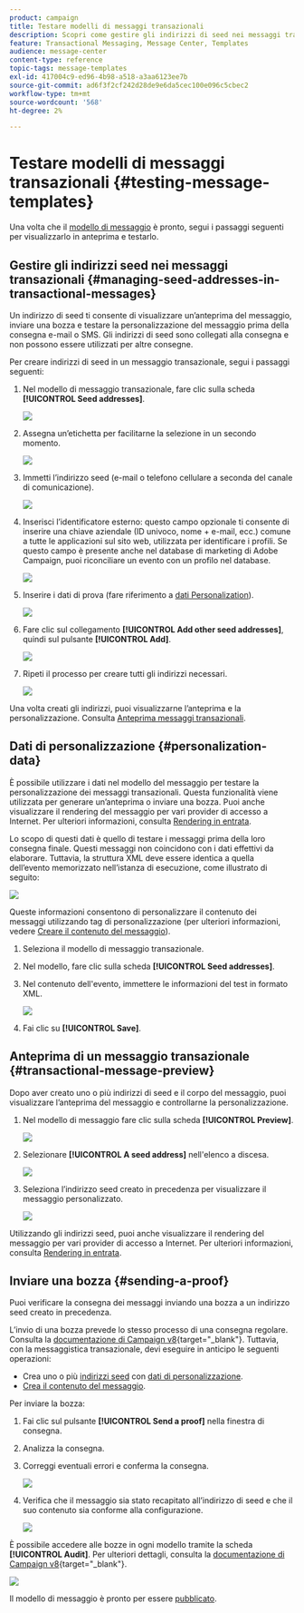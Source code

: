 ```yaml
---
product: campaign
title: Testare modelli di messaggi transazionali
description: Scopri come gestire gli indirizzi di seed nei messaggi transazionali per visualizzarli in anteprima e testarli in Adobe Campaign Classic
feature: Transactional Messaging, Message Center, Templates
audience: message-center
content-type: reference
topic-tags: message-templates
exl-id: 417004c9-ed96-4b98-a518-a3aa6123ee7b
source-git-commit: ad6f3f2cf242d28de9e6da5cec100e096c5cbec2
workflow-type: tm+mt
source-wordcount: '568'
ht-degree: 2%

---
```


# Testare modelli di messaggi transazionali {#testing-message-templates}



Una volta che il [modello di messaggio](../../message-center/using/creating-the-message-template.md) è pronto, segui i passaggi seguenti per visualizzarlo in anteprima e testarlo.

## Gestire gli indirizzi seed nei messaggi transazionali {#managing-seed-addresses-in-transactional-messages}

Un indirizzo di seed ti consente di visualizzare un’anteprima del messaggio, inviare una bozza e testare la personalizzazione del messaggio prima della consegna e-mail o SMS. Gli indirizzi di seed sono collegati alla consegna e non possono essere utilizzati per altre consegne.

Per creare indirizzi di seed in un messaggio transazionale, segui i passaggi seguenti:

1. Nel modello di messaggio transazionale, fare clic sulla scheda **[!UICONTROL Seed addresses]**.

   ![](assets/messagecenter_create_seedaddr_001.png)

1. Assegna un’etichetta per facilitarne la selezione in un secondo momento.

   ![](assets/messagecenter_create_seedaddr_002.png)

1. Immetti l’indirizzo seed (e-mail o telefono cellulare a seconda del canale di comunicazione).

   ![](assets/messagecenter_create_seedaddr_003.png)

1. Inserisci l’identificatore esterno: questo campo opzionale ti consente di inserire una chiave aziendale (ID univoco, nome + e-mail, ecc.) comune a tutte le applicazioni sul sito web, utilizzata per identificare i profili. Se questo campo è presente anche nel database di marketing di Adobe Campaign, puoi riconciliare un evento con un profilo nel database.

   ![](assets/messagecenter_create_seedaddr_003bis.png)

1. Inserire i dati di prova (fare riferimento a [dati Personalization](#personalization-data)).

   ![](assets/messagecenter_create_custo_001.png)

   <!--## Creating several seed addresses {#creating-several-seed-addresses}-->
1. Fare clic sul collegamento **[!UICONTROL Add other seed addresses]**, quindi sul pulsante **[!UICONTROL Add]**.

   ![](assets/messagecenter_create_seedaddr_004.png)

   <!--1. Follow the configuration steps for a seed address detailed in the [Creating a seed address](#creating-a-seed-address) section.-->
1. Ripeti il processo per creare tutti gli indirizzi necessari.

   ![](assets/messagecenter_create_seedaddr_008.png)

Una volta creati gli indirizzi, puoi visualizzarne l’anteprima e la personalizzazione. Consulta [Anteprima messaggi transazionali](#transactional-message-preview).

## Dati di personalizzazione {#personalization-data}

È possibile utilizzare i dati nel modello del messaggio per testare la personalizzazione dei messaggi transazionali. Questa funzionalità viene utilizzata per generare un’anteprima o inviare una bozza. Puoi anche visualizzare il rendering del messaggio per vari provider di accesso a Internet. Per ulteriori informazioni, consulta [Rendering in entrata](../../delivery/using/inbox-rendering.md).

Lo scopo di questi dati è quello di testare i messaggi prima della loro consegna finale. Questi messaggi non coincidono con i dati effettivi da elaborare. Tuttavia, la struttura XML deve essere identica a quella dell’evento memorizzato nell’istanza di esecuzione, come illustrato di seguito:

![](assets/messagecenter_create_custo_006.png)

Queste informazioni consentono di personalizzare il contenuto dei messaggi utilizzando tag di personalizzazione (per ulteriori informazioni, vedere [Creare il contenuto del messaggio](../../message-center/using/creating-the-message-template.md#creating-message-content)).

1. Seleziona il modello di messaggio transazionale.

1. Nel modello, fare clic sulla scheda **[!UICONTROL Seed addresses]**.

1. Nel contenuto dell&#39;evento, immettere le informazioni del test in formato XML.

   ![](assets/messagecenter_create_custo_001.png)

1. Fai clic su **[!UICONTROL Save]**.

## Anteprima di un messaggio transazionale {#transactional-message-preview}

Dopo aver creato uno o più indirizzi di seed e il corpo del messaggio, puoi visualizzare l’anteprima del messaggio e controllarne la personalizzazione.

1. Nel modello di messaggio fare clic sulla scheda **[!UICONTROL Preview]**.

   ![](assets/messagecenter_preview_001.png)

1. Selezionare **[!UICONTROL A seed address]** nell&#39;elenco a discesa.

   ![](assets/messagecenter_preview_002.png)

1. Seleziona l’indirizzo seed creato in precedenza per visualizzare il messaggio personalizzato.

   ![](assets/messagecenter_create_seedaddr_009.png)

Utilizzando gli indirizzi seed, puoi anche visualizzare il rendering del messaggio per vari provider di accesso a Internet. Per ulteriori informazioni, consulta [Rendering in entrata](../../delivery/using/inbox-rendering.md).

## Inviare una bozza {#sending-a-proof}

Puoi verificare la consegna dei messaggi inviando una bozza a un indirizzo seed creato in precedenza.

L’invio di una bozza prevede lo stesso processo di una consegna regolare. Consulta la [documentazione di Campaign v8](https://experienceleague.adobe.com/docs/campaign/campaign-v8/send/validate/preview-and-proof.html){target="_blank"}. Tuttavia, con la messaggistica transazionale, devi eseguire in anticipo le seguenti operazioni:

* Crea uno o più [indirizzi seed](#managing-seed-addresses-in-transactional-messages) con [dati di personalizzazione](#personalization-data).
* [Crea il contenuto del messaggio](../../message-center/using/creating-the-message-template.md#creating-message-content).

Per inviare la bozza:

1. Fai clic sul pulsante **[!UICONTROL Send a proof]** nella finestra di consegna.
1. Analizza la consegna.
1. Correggi eventuali errori e conferma la consegna.

   ![](assets/messagecenter_send_proof_001.png)

1. Verifica che il messaggio sia stato recapitato all’indirizzo di seed e che il suo contenuto sia conforme alla configurazione.

   ![](assets/messagecenter_send_proof_002.png)

È possibile accedere alle bozze in ogni modello tramite la scheda **[!UICONTROL Audit]**. Per ulteriori dettagli, consulta la [documentazione di Campaign v8](https://experienceleague.adobe.com/docs/campaign/campaign-v8/send/validate/preview-and-proof.html){target="_blank"}.

![](assets/messagecenter_send_proof_003.png)

Il modello di messaggio è pronto per essere [pubblicato](../../message-center/using/publishing-message-templates.md).